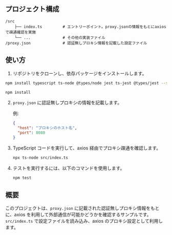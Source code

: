 ## プロジェクト構成

```
/src
    ├── index.ts         # エントリーポイント。proxy.jsonの情報をもとにaxiosで疎通確認を実施
    └── ...              # その他の実装ファイル
/proxy.json              # 認証無しプロキシ情報を記載した設定ファイル
```

## 使い方

1. リポジトリをクローンし、依存パッケージをインストールします。

```bash
npm install typescript ts-node @types/node jest ts-jest @types/jest --save-dev
```

```bash
npm install
```

2. `proxy.json` に認証無しプロキシの情報を記載します。

   例:

   ```json
   {
     "host": "プロキシのホスト名",
     "port": 8080
   }
   ```

3. TypeScript コードを実行して、axios 経由でプロキシ疎通を確認します。

   ```bash
   npx ts-node src/index.ts
   ```

4. テストを実行するには、以下のコマンドを使用します。

   ```bash
   npm test
   ```

## 概要

このプロジェクトは、`proxy.json` に記載された認証無しプロキシ情報をもとに、axios を利用して外部通信が可能かどうかを確認するサンプルです。`src/index.ts` で設定ファイルを読み込み、axios のプロキシ設定として利用します。
